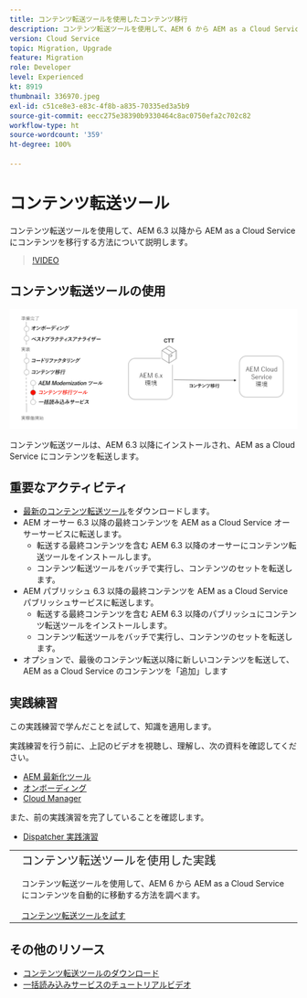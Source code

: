 ```yaml
---
title: コンテンツ転送ツールを使用したコンテンツ移行
description: コンテンツ転送ツールを使用して、AEM 6 から AEM as a Cloud Service にコンテンツを移行する方法について説明します。
version: Cloud Service
topic: Migration, Upgrade
feature: Migration
role: Developer
level: Experienced
kt: 8919
thumbnail: 336970.jpeg
exl-id: c51ce8e3-e83c-4f8b-a835-70335ed3a5b9
source-git-commit: eecc275e38390b9330464c8ac0750efa2c702c82
workflow-type: ht
source-wordcount: '359'
ht-degree: 100%

---
```



# コンテンツ転送ツール

コンテンツ転送ツールを使用して、AEM 6.3 以降から AEM as a Cloud Service にコンテンツを移行する方法について説明します。

>[!VIDEO](https://video.tv.adobe.com/v/336970?quality=12&learn=on)

## コンテンツ転送ツールの使用

![コンテンツ転送ツールのライフサイクル](../assets/content-transfer-tool.png)

コンテンツ転送ツールは、AEM 6.3 以降にインストールされ、AEM as a Cloud Service にコンテンツを転送します。

## 重要なアクティビティ

+ [最新のコンテンツ転送ツール](https://experience.adobe.com/#/downloads/content/software-distribution/jp/aemcloud.html?fulltext=Content*+Transfer*+Tool*&amp;1_group.propertyvalues.property=.%2Fjcr%3Acontent%2Fmetadata%2Fdc%3AsoftwareType&amp;1_group.propertyvalues.operation=equals&amp;1_group.propertyvalues.0_values=software-type%3Atooling&amp;orderby=%40jcr%3Acontent%2Fjcr%3AlastModified&amp;orderby.sort=desc&amp;layout=list&amp;p.offset=0&amp;p.limit=2)をダウンロードします。
+ AEM オーサー 6.3 以降の最終コンテンツを AEM as a Cloud Service オーサーサービスに転送します。
   + 転送する最終コンテンツを含む AEM 6.3 以降のオーサーにコンテンツ転送ツールをインストールします。
   + コンテンツ転送ツールをバッチで実行し、コンテンツのセットを転送します。
+ AEM パブリッシュ 6.3 以降の最終コンテンツを AEM as a Cloud Service パブリッシュサービスに転送します。
   + 転送する最終コンテンツを含む AEM 6.3 以降のパブリッシュにコンテンツ転送ツールをインストールします。
   + コンテンツ転送ツールをバッチで実行し、コンテンツのセットを転送します。
+ オプションで、最後のコンテンツ転送以降に新しいコンテンツを転送して、AEM as a Cloud Service のコンテンツを「追加」します

## 実践練習

この実践練習で学んだことを試して、知識を適用します。

実践練習を行う前に、上記のビデオを視聴し、理解し、次の資料を確認してください。

+ [AEM 最新化ツール](../aem-modernization-tools.md)
+ [オンボーディング](../onboarding.md)
+ [Cloud Manager](../cloud-manager.md)

また、前の実践演習を完了していることを確認します。

+ [Dispatcher 実践演習](../dispatcher.md#hands-on-exercise)

<table style="border-width:0">
    <tr>
        <td style="width:150px">
            <a  rel="noreferrer"
                target="_blank"
                href="https://github.com/adobe/aem-cloud-engineering-video-series-exercises/tree/session6-transfercontent#cloud-acceleration-bootcamp---session-6-content"><img alt="実践演習 GitHub リポジトリ" src="../assets/github.png"/>
            </a>        
        </td>
        <td style="width:100%;margin-bottom:1rem;">
            <div style="font-size:1.25rem;font-weight:400;">コンテンツ転送ツールを使用した実践</div>
            <p style="margin:1rem 0">
                コンテンツ転送ツールを使用して、AEM 6 から AEM as a Cloud Service にコンテンツを自動的に移動する方法を調べます。
            </p>
            <a  rel="noreferrer"
                target="_blank"
                href="https://github.com/adobe/aem-cloud-engineering-video-series-exercises/tree/session6-transfercontent#cloud-acceleration-bootcamp---session-6-content" class="spectrum-Button spectrum-Button--primary spectrum-Button--sizeM">
 <span class="spectrum-Button-label has-no-wrap has-text-weight-bold">コンテンツ転送ツールを試す</span>
 </a>
        </td>
    </tr>
</table>

## その他のリソース

+ [コンテンツ転送ツールのダウンロード](https://experience.adobe.com/#/downloads/content/software-distribution/jp/aemcloud.html?fulltext=Content*+Transfer*+Tool*&amp;1_group.propertyvalues.property=.%2Fjcr%3Acontent%2Fmetadata%2Fdc%3AsoftwareType&amp;1_group.propertyvalues.operation=equals&amp;1_group.propertyvalues.0_values=software-type%3Atooling&amp;orderby=%40jcr%3Acontent%2Fjcr%3AlastModified&amp;orderby.sort=desc&amp;layout=list&amp;p.offset=0&amp;p.limit=2)
+ [一括読み込みサービスのチュートリアルビデオ](https://experienceleague.adobe.com/docs/experience-manager-learn/cloud-service/migration/bulk-import.html?lang=ja)

